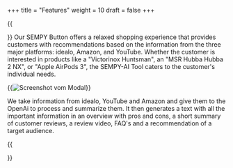 +++
title = "Features"
weight = 10
draft = false
+++

{{<section title="Features">}}
Our SEMPY Button offers a relaxed shopping experience that provides customers with recommendations based on the information from the three major platforms: idealo, Amazon, and YouTube. Whether the customer is interested in products like a "Victorinox Huntsman", an "MSR Hubba Hubba 2 NX", or "Apple AirPods 3", the SEMPY-AI Tool caters to the customer's individual needs.

{{<image src="screenbildmodaln.jpg" alt="Screenshot vom Modal" caption="Screenshot of SEMPY-modal on the idealo Website.">}}

We take information from idealo, YouTube and Amazon and give them to the OpenAi to process and summarize them. It then generates a text with all the important information in an overview with pros and cons, a short summary of customer reviews, a review video, FAQ's and a recommendation of a target audience. 

{{</section>}}

